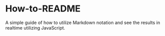 # How-to-README

A simple guide of how to utilize Markdown notation and see the results in realtime utilizing JavaScript.
